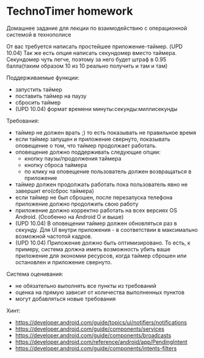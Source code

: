 # TechnoTimer homework
Домашнее задание для лекции по взаимодействию с операционной системой в технополисе

От вас требуется написать простейшее приложение-таймер.
(UPD 10.04) Так же есть опция написать секундомер вместо таймера. Секундомер чуть легче, поэтому за него будет штраф в 0.95 балла(таким образом 10 из 10 реально получить и там и там)

Поддерживаемые функции:
* запустить таймер
* поставить таймер на паузу
* сбросить таймер
* (UPD 10.04) формат времени минуты:секунды:миллисекунды

Требования:
* таймер не должен врать ;) то есть показывать не правильное время
* если таймер запущен и приложение свернуто, показывать оповещение о том, что таймер продолжает работать.
* оповещение должно поддерживать следующие опции:
  * кнопку паузы/продолжения таймера
  * кнопку сброса таймера
  * по клику на оповещение пользователь должен возвращаться в приложение
* таймер должен продолжать работать пока пользователь явно не завершит его(сброс таймера)
* если таймер не был сброшен, после перезапуска телефона приложение должно продолжить свою работу
* приложение должно корректно работать на всех версиях OS Android. (Особенно на Android O и выше)
* (UPD 10.04) В оповещении таймер должен обновляться раз в секунду. Для UI внутри приложения - в соответствии в максимально возможной частотой кадров.
* (UPD 10.04) Приложение должно быть оптимизировано. То есть, к примеру, система должна иметь возможность убить ваше приложение для экономии ресурсов, когда таймер сброшен или остановлен и приложение свернуто.

Система оценивания:
* не обязательно выполнять все пункты из требований
* оценка на прямую зависит от количества выполненных пунктов
* могут добавляться новые требования


Хинт:
* https://developer.android.com/guide/topics/ui/notifiers/notifications
* https://developer.android.com/guide/components/services
* https://developer.android.com/guide/components/broadcasts
* https://developer.android.com/reference/android/app/PendingIntent
* https://developer.android.com/guide/components/intents-filters

